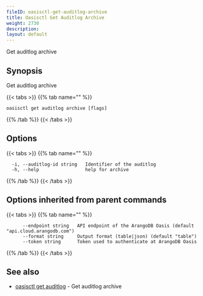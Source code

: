 ```yaml
---
fileID: oasisctl-get-auditlog-archive
title: Oasisctl Get Auditlog Archive
weight: 2730
description: 
layout: default
---
```

Get auditlog archive

## Synopsis

Get auditlog archive

{{< tabs >}}
{{% tab name="" %}}
```
oasisctl get auditlog archive [flags]
```
{{% /tab %}}
{{< /tabs >}}

## Options

{{< tabs >}}
{{% tab name="" %}}
```
  -i, --auditlog-id string   Identifier of the auditlog
  -h, --help                 help for archive
```
{{% /tab %}}
{{< /tabs >}}

## Options inherited from parent commands

{{< tabs >}}
{{% tab name="" %}}
```
      --endpoint string   API endpoint of the ArangoDB Oasis (default "api.cloud.arangodb.com")
      --format string     Output format (table|json) (default "table")
      --token string      Token used to authenticate at ArangoDB Oasis
```
{{% /tab %}}
{{< /tabs >}}

## See also

* [oasisctl get auditlog](oasisctl-get-auditlog)	 - Get auditlog archive

